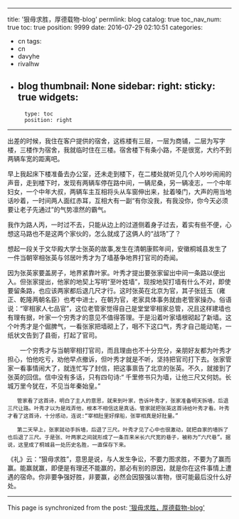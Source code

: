 
---
title: '狠毋求胜，厚德载物-blog'
permlink: blog
catalog: true
toc_nav_num: true
toc: true
position: 9999
date: 2016-07-29 02:10:51
categories:
- cn
tags:
- cn
- davyhe
- rivalhw
- blog
thumbnail: None
sidebar:
    right:
        sticky: true
widgets:
    -
        type: toc
        position: right
---


出差的时候，我住在客户提供的宿舍，这栋楼有三层，一层为商铺，二层为写字楼，三楼作为宿舍，我就临时住在三楼。宿舍楼下有条小路，不是很宽，大约不到两辆车宽的距离吧。

  早上我起床下楼准备去办公室，还未走到楼下，在二楼处就听见几个人吵吵闹闹的声音，走到楼下时，发现有两辆车停在路中间，一辆尼桑，另一辆凌志，一个中年妇女，一个中年大叔，两辆车主互相将头从车窗伸出来，扯着嗓门，大声的用当地话吵着，一时间两人面红赤耳，互相大有一副“有你没我，有我没你，你今天必须要让老子先通过”的气势凛然的霸气。

  我作为路人丙，一时过不去，只能从边上的过道侧着身子过去，着实有些不便，心想这马路也不是这两个家伙的，怎么就成了这俩人的“战场”了？

  想起一段关于文华殿大学士张英的故事,发生在清朝康熙年间，安徽桐城县发生了一件当朝宰相张英与邻居叶秀才为了墙基争地界打官司的奇闻。

   因为张英家要盖房子，地界紧靠叶家。叶秀才提出要张家留出中间一条路以便出入。但张家提出，他家的地契上写明“至叶姓墙”，现按地契打墙有什么不对，即使要留条路，也应该两家都后退几尺才行。这时张英在北京为官，其子张廷玉（雍正、乾隆两朝名臣）也考中进士，在朝为官，老家具体事务就由老管家操办。俗语说：“宰相家人七品官”，这位老管家觉得自己是堂堂宰相家总管，况且这样建墙也有理有据，叶家一个穷秀才的意见不值得答理。于是沿着叶家墙根砌起了新墙。这个叶秀才是个倔脾气，一看张家把墙砌上了，咽不下这口气，秀才自己能动笔，一纸状文告到了县衙，打起了官司。

　　一个穷秀才与当朝宰相打官司，而且理由也不十分充分，亲朋好友都为叶秀才担心，怕他吃亏，劝他早点撤诉，但叶秀才就是不听，坚持把官司打下去。张家管家一看事情闹大了，就连忙写了封信，把这事禀告了北京的张英。不久，就接到了张英的回信。信中没有多话，只有四句诗:“ 千里修书只为墙，让他三尺又何妨。长城万里今犹在，不见当年秦始皇。”　　

       管家看了这首诗，明白了主人的意思，就来到叶家，告诉叶秀才，张家准备明天拆墙，后退三尺让路。叶秀才以为是戏弄他，根本不相信这是真话。管家就把张英这首诗给叶秀才看。叶秀才看了这首诗，十分感动，连说:“宰相肚里好撑船，张宰相真是好肚量。”　　

       第二天早上，张家就动手拆墙，后退了三尺。叶秀才见了心中也很激动，就把自家的墙拆了也后退了三尺。于是张、叶两家之间就形成了一条百来米长六尺宽的巷子，被称为“六尺巷”。据说，这里成了桐城县一处历史名胜，一直保存下来。

  《礼》云：“狠毋求胜”，意思是说，与人发生争讼，不要力图求胜，不要为了赢而赢。能赢就赢，即便是有理还不能赢的，那必有别的原因，就是你在这件事情上遭遇的宿命。你非要争强好胜，非要赢，必然会因狠强以害物，很可能最后没什么好处。

- - -

This page is synchronized from the post: ['狠毋求胜，厚德载物-blog'](https://steemit.com/@rivalhw/blog)
